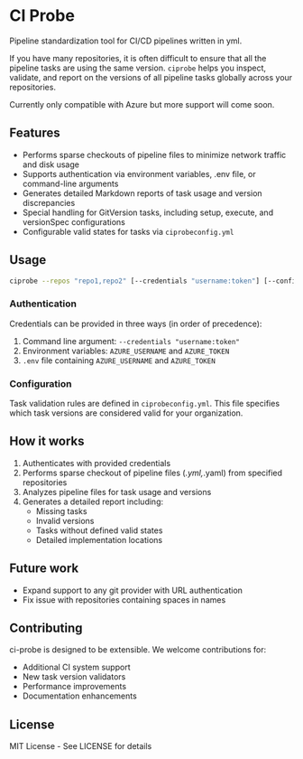 # CI Probe

Pipeline standardization tool for CI/CD pipelines written in yml.

If you have many repositories, it is often difficult to ensure that all the pipeline tasks are using the same version. `ciprobe` helps you inspect, validate, and report on the versions of all pipeline tasks globally across your repositories.

Currently only compatible with Azure but more support will come soon.

## Features

- Performs sparse checkouts of pipeline files to minimize network traffic and disk usage
- Supports authentication via environment variables, .env file, or command-line arguments
- Generates detailed Markdown reports of task usage and version discrepancies
- Special handling for GitVersion tasks, including setup, execute, and versionSpec configurations
- Configurable valid states for tasks via `ciprobeconfig.yml`

## Usage

```bash
ciprobe --repos "repo1,repo2" [--credentials "username:token"] [--config path/to/config.yml] [--verbose]
```

### Authentication

Credentials can be provided in three ways (in order of precedence):

1. Command line argument: `--credentials "username:token"`
2. Environment variables: `AZURE_USERNAME` and `AZURE_TOKEN`
3. `.env` file containing `AZURE_USERNAME` and `AZURE_TOKEN`

### Configuration

Task validation rules are defined in `ciprobeconfig.yml`. This file specifies which task versions are considered valid for your organization.

## How it works

1. Authenticates with provided credentials
2. Performs sparse checkout of pipeline files (_.yml,_.yaml) from specified repositories
3. Analyzes pipeline files for task usage and versions
4. Generates a detailed report including:
   - Missing tasks
   - Invalid versions
   - Tasks without defined valid states
   - Detailed implementation locations

## Future work

- Expand support to any git provider with URL authentication
- Fix issue with repositories containing spaces in names

## Contributing

ci-probe is designed to be extensible. We welcome contributions for:

- Additional CI system support
- New task version validators
- Performance improvements
- Documentation enhancements

## License

MIT License - See LICENSE for details
